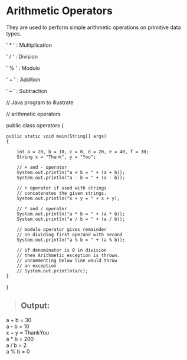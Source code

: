 # Arithmetic Operators

 They are used to perform simple arithmetic operations on primitive data types.

' * ' : Multiplication

' / ' : Division

' % ' : Modulo

' + ' : Addition

' – ' : Subtraction



// Java program to illustrate 

// arithmetic operators 

public class operators { 

	public static void main(String[] args) 
	{

		int a = 20, b = 10, c = 0, d = 20, e = 40, f = 30; 
		String x = "Thank", y = "You"; 

		// + and - operator 
		System.out.println("a + b = " + (a + b)); 
		System.out.println("a - b = " + (a - b)); 

		// + operator if used with strings 
		// concatenates the given strings. 
		System.out.println("x + y = " + x + y); 

		// * and / operator 
		System.out.println("a * b = " + (a * b)); 
		System.out.println("a / b = " + (a / b)); 

		// modulo operator gives remainder 
		// on dividing first operand with second 
		System.out.println("a % b = " + (a % b)); 

		// if denominator is 0 in division 
		// then Arithmetic exception is thrown. 
		// uncommenting below line would throw 
		// an exception 
		// System.out.println(a/c); 
	} 
} 

>## Output:

a + b = 30   
a - b = 10   
x + y = ThankYou   
a * b = 200  
a / b = 2  
a % b = 0